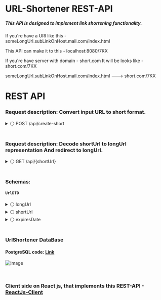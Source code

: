 # URL-Shortener REST-API

##### This API is designed to implement link shortening functionality.

If you're have a URl like this - someLongUrl.subLinkOnHost.mail.com/index.html

This API can make it to this - localhost:8080/7KX 

If you're have server with domain - short.com It will be looks like - short.com/7KX

someLongUrl.subLinkOnHost.mail.com/index.html  --->  short.com/7KX


# REST API

### Request description: Convert input URL to short format.

<details>

  <summary>⚪ POST /api/create-short</summary>
  
#### Request
  
    Request body: application/json
    Example value:
      {
        "longUrl": "yourLongURL.com"
      }
      
      
#### Response

  ###### Status code: `201`
    Description: Successfully converted!
    Media type: application/json
    Example value:
      {
        "shortUrl": "7LK"
      }
  
  ###### Status code: `400`
    Description: Bad Request!
    Media type: application/json
    Example value:
      {
        "statusCode": 400,
        "message": "We'll need a valid URL, like 'yourbrnd.co/niceurl'",
        "timestamp": 1679584728598
      }

</details>

</br>

### Request description: Decode shortUrl to longUrl representation And redirect to longUrl.

<details>

<summary>⚪ GET /api/{shortUrl}</summary>

#### Request

    Request body: application/json
    Example value: shortUrl in PathVariable : /api/7LK
      
#### Response

  ###### Status code: `302`
    Description: Url successfully found! As a result of sending this request, you will be redirected to http://yourLongUrl.com
    Media type: application/http
    Example value:
      "redirect : http://yourLongURL.com"
       <html>
            ...
            ...
            ...
       </html>
       
       
   ###### Status code: `404`
      Description: Url not Found!
      Media type: application/json
      Example value:
        {
          "statusCode": 404,
          "message": "This shortUrl doesn't exist or his duration was expired",
          "timestamp": 1679587416465
        }
        
</details>

</br>

### Schemas:

#### `UrlDTO`

<details>

<summary>⚪ longUrl</summary>

        type: string
        maxLength: 2147483647
        minLength: 3

</details>

<details>

<summary>⚪ shortUrl</summary>

        type: string
        maxLength: 2147483647
        minLength: 1

</details>

<details>

<summary>⚪ expiresDate</summary>

        type: string($date-time)

</details>

</br>

### UrlShortener DataBase

#### PostgreSQL code: <a href="https://github.com/4ubov/Url-Shortener-REST-API/blob/master/src/main/resources/url_shortener_db.sql">Link</a>
![image](https://user-images.githubusercontent.com/46792640/227319259-f43cd17a-f61a-4545-a3b4-dfda5ef132f4.png)


</br>

### Client side on React js, that implements this REST-API - <a href="https://github.com/4ubov/React-Client-URl-Shortener-API">ReactJs-Client</a>
